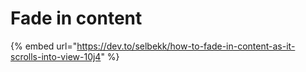 # Fade in content

{% embed url="https://dev.to/selbekk/how-to-fade-in-content-as-it-scrolls-into-view-10j4" %}




